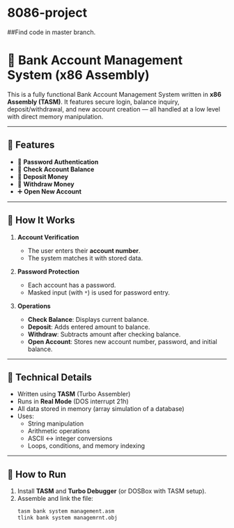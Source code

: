 # 8086-project
##Find code in master branch.
# 🏦 Bank Account Management System (x86 Assembly)

This is a fully functional Bank Account Management System written in **x86 Assembly (TASM)**. It features secure login, balance inquiry, deposit/withdrawal, and new account creation — all handled at a low level with direct memory manipulation.

---

## 🔧 Features

- 🔐 **Password Authentication**
- 🧾 **Check Account Balance**
- 💸 **Deposit Money**
- 🏧 **Withdraw Money**
- ➕ **Open New Account**

---

## 📁 How It Works

1. **Account Verification**
   - The user enters their **account number**.
   - The system matches it with stored data.

2. **Password Protection**
   - Each account has a password.
   - Masked input (with `*`) is used for password entry.

3. **Operations**
   - **Check Balance**: Displays current balance.
   - **Deposit**: Adds entered amount to balance.
   - **Withdraw**: Subtracts amount after checking balance.
   - **Open Account**: Stores new account number, password, and initial balance.

---

## 🧠 Technical Details

- Written using **TASM** (Turbo Assembler)
- Runs in **Real Mode** (DOS interrupt 21h)
- All data stored in memory (array simulation of a database)
- Uses:
  - String manipulation
  - Arithmetic operations
  - ASCII ↔ integer conversions
  - Loops, conditions, and memory indexing

---

## 🚀 How to Run

1. Install **TASM** and **Turbo Debugger** (or DOSBox with TASM setup).
2. Assemble and link the file:
   ```bash
   tasm bank system management.asm
   tlink bank system managemrnt.obj
